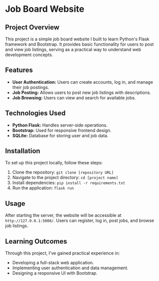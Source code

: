 # Job Board Website

## Project Overview

This project is a simple job board website I built to learn Python's Flask framework and Bootstrap. It provides basic functionality for users to post and view job listings, serving as a practical way to understand web development concepts.

## Features

- **User Authentication:** Users can create accounts, log in, and manage their job postings.
- **Job Posting:** Allows users to post new job listings with descriptions.
- **Job Browsing:** Users can view and search for available jobs.

## Technologies Used

- **Python Flask:** Handles server-side operations.
- **Bootstrap:** Used for responsive frontend design.
- **SQLite:** Database for storing user and job data.

## Installation

To set up this project locally, follow these steps:

1. Clone the repository: `git clone [repository URL]`
2. Navigate to the project directory: `cd [project name]`
3. Install dependencies: `pip install -r requirements.txt`
4. Run the application: `flask run`

## Usage

After starting the server, the website will be accessible at `http://127.0.0.1:5000/`. Users can register, log in, post jobs, and browse job listings.

## Learning Outcomes

Through this project, I've gained practical experience in:

- Developing a full-stack web application.
- Implementing user authentication and data management.
- Designing a responsive UI with Bootstrap.
